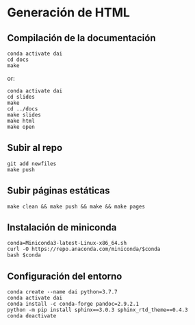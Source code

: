 
# Generación de HTML

## Compilación de la documentación

    conda activate dai
    cd docs
    make

or:

    conda activate dai
    cd slides
    make
    cd ../docs
    make slides
    make html
    make open

## Subir al repo

    git add newfiles
    make push

## Subir páginas estáticas

    make clean && make push && make && make pages

## Instalación de miniconda

    conda=Miniconda3-latest-Linux-x86_64.sh 
    curl -O https://repo.anaconda.com/miniconda/$conda
    bash $conda

## Configuración del entorno

    conda create --name dai python=3.7.7
    conda activate dai
    conda install -c conda-forge pandoc=2.9.2.1
    python -m pip install sphinx==3.0.3 sphinx_rtd_theme==0.4.3
    conda deactivate
